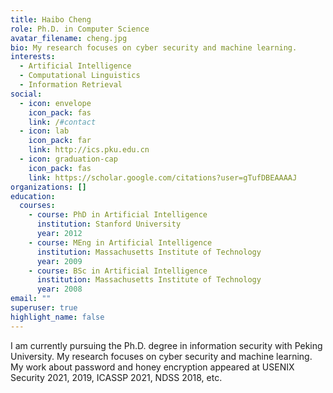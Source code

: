 ```yaml
---
title: Haibo Cheng
role: Ph.D. in Computer Science
avatar_filename: cheng.jpg
bio: My research focuses on cyber security and machine learning.
interests:
  - Artificial Intelligence
  - Computational Linguistics
  - Information Retrieval
social:
  - icon: envelope
    icon_pack: fas
    link: /#contact
  - icon: lab
    icon_pack: far
    link: http://ics.pku.edu.cn
  - icon: graduation-cap
    icon_pack: fas
    link: https://scholar.google.com/citations?user=gTufDBEAAAAJ
organizations: []
education:
  courses:
    - course: PhD in Artificial Intelligence
      institution: Stanford University
      year: 2012
    - course: MEng in Artificial Intelligence
      institution: Massachusetts Institute of Technology
      year: 2009
    - course: BSc in Artificial Intelligence
      institution: Massachusetts Institute of Technology
      year: 2008
email: ""
superuser: true
highlight_name: false
---
```

I am currently pursuing the Ph.D. degree in information security with Peking University. My research focuses on cyber security and machine learning. My work about password and honey encryption appeared at USENIX Security 2021, 2019, ICASSP 2021, NDSS 2018, etc.